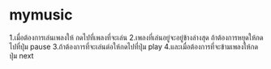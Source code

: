 # mymusic

1.เมื่อต้องการเล่นเพลงให้ กดไปที่เพลงที่จะเล่น
2.เพลงที่เล่นอยู่จะอยู่ข้างล่างสุด ถ้าต้องการหยุดให้กดไปที่ปุ่ม pause
3.ถ้าต้องการที่จะเล่นต่อให้กดไปที่ปุ่ม play
4.และเมื่อต้องการที่จะข้ามเพลงให้กดปุ่ม next
